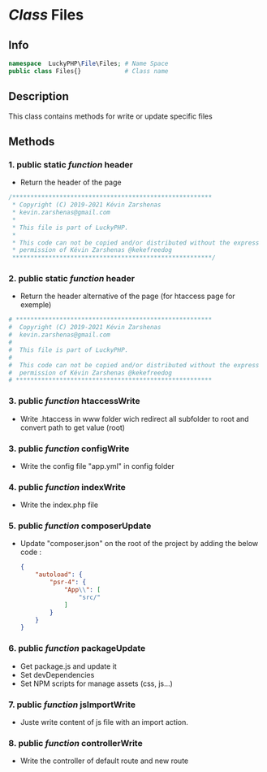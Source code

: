# ***Class*** **Files**

## Info

```php
namespace  LuckyPHP\File\Files; # Name Space
public class Files{}            # Class name
```

## Description
This class contains methods for write or update specific files

## Methods

### 1. public static ***function*** **header**
- Return the header of the page
```php
/*******************************************************
 * Copyright (C) 2019-2021 Kévin Zarshenas
 * kevin.zarshenas@gmail.com
 *
 * This file is part of LuckyPHP.
 *
 * This code can not be copied and/or distributed without the express
 * permission of Kévin Zarshenas @kekefreedog
 *******************************************************/
```

### 2. public static ***function*** **header**
- Return the header alternative of the page (for htaccess page for exemple)
```sh
# ******************************************************
#  Copyright (C) 2019-2021 Kévin Zarshenas
#  kevin.zarshenas@gmail.com
#  
#  This file is part of LuckyPHP.
#  
#  This code can not be copied and/or distributed without the express
#  permission of Kévin Zarshenas @kekefreedog
# ******************************************************
```

### 3. public ***function*** **htaccessWrite**
- Write .htaccess in www folder wich redirect all subfolder to root and convert path to get value (root)

### 3. public ***function*** **configWrite**
- Write the config file "app.yml" in config folder

### 4. public ***function*** **indexWrite**
- Write the index.php file 

### 5. public ***function*** **composerUpdate**
- Update "composer.json" on the root of the project by adding the below code :
    ```json
    {
        "autoload": {
            "psr-4": {
                "App\\": [
                    "src/"
                ]
            }
        }
    }
    ```
### 6. public ***function*** **packageUpdate**
- Get package.js and update it
- Set devDependencies
- Set NPM scripts for manage assets (css, js...)

### 7. public ***function*** **jsImportWrite**
- Juste write content of js file with an import action.

### 8. public ***function*** **controllerWrite**
- Write the controller of default route and new route